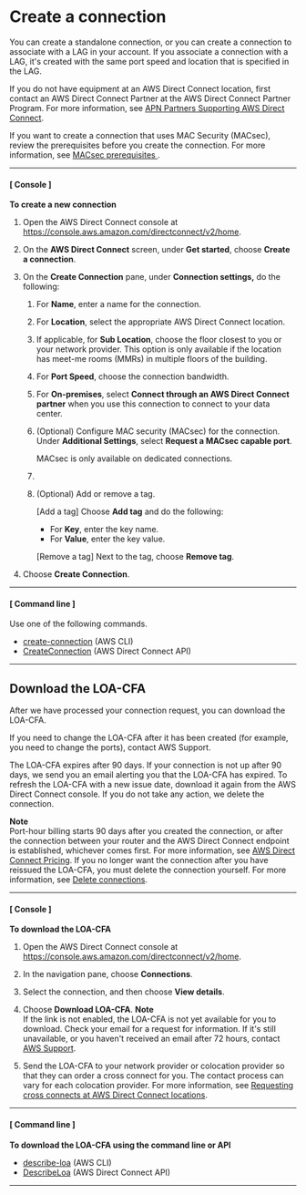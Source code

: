 # Create a connection<a name="create-connection"></a>

You can create a standalone connection, or you can create a connection to associate with a LAG in your account\. If you associate a connection with a LAG, it's created with the same port speed and location that is specified in the LAG\.

If you do not have equipment at an AWS Direct Connect location, first contact an AWS Direct Connect Partner at the AWS Direct Connect Partner Program\. For more information, see [APN Partners Supporting AWS Direct Connect](https://aws.amazon.com/directconnect/partners)\.

If you want to create a connection that uses MAC Security \(MACsec\), review the prerequisites before you create the connection\. For more information, see [MACsec prerequisites ](direct-connect-mac-sec-getting-started.md#mac-sec-prerequisites)\.

------
#### [ Console ]

**To create a new connection**

1. Open the AWS Direct Connect console at [https://console\.aws\.amazon\.com/directconnect/v2/home](https://console.aws.amazon.com/directconnect/v2/home)\.

1. On the **AWS Direct Connect** screen, under **Get started**, choose **Create a connection**\.

1. On the **Create Connection** pane, under **Connection settings,** do the following:

   1. For **Name**, enter a name for the connection\.

   1. For **Location**, select the appropriate AWS Direct Connect location\.

   1. If applicable, for **Sub Location**, choose the floor closest to you or your network provider\. This option is only available if the location has meet\-me rooms \(MMRs\) in multiple floors of the building\.

   1. For **Port Speed**, choose the connection bandwidth\.

   1. For **On\-premises**, select **Connect through an AWS Direct Connect partner** when you use this connection to connect to your data center\.

   1. \(Optional\) Configure MAC security \(MACsec\) for the connection\. Under **Additional Settings**, select **Request a MACsec capable port**\.

      MACsec is only available on dedicated connections\.

   1. 

      1. \(Optional\) Add or remove a tag\.

         \[Add a tag\] Choose **Add tag** and do the following:
         + For **Key**, enter the key name\.
         + For **Value**, enter the key value\.

         \[Remove a tag\] Next to the tag, choose **Remove tag**\.

1. Choose **Create Connection**\.

------
#### [ Command line ]

Use one of the following commands\.
+ [create\-connection](https://docs.aws.amazon.com/cli/latest/reference/directconnect/create-connection.html) \(AWS CLI\)
+ [CreateConnection](https://docs.aws.amazon.com/directconnect/latest/APIReference/API_CreateConnection.html) \(AWS Direct Connect API\)

------

## Download the LOA\-CFA<a name="create-connection-loa-cfa"></a>

After we have processed your connection request, you can download the LOA\-CFA\. 

If you need to change the LOA\-CFA after it has been created \(for example, you need to change the ports\), contact AWS Support\.

The LOA\-CFA expires after 90 days\. If your connection is not up after 90 days, we send you an email alerting you that the LOA\-CFA has expired\. To refresh the LOA\-CFA with a new issue date, download it again from the AWS Direct Connect console\. If you do not take any action, we delete the connection\.

**Note**  
Port\-hour billing starts 90 days after you created the connection, or after the connection between your router and the AWS Direct Connect endpoint is established, whichever comes first\. For more information, see [AWS Direct Connect Pricing](https://aws.amazon.com/directconnect/pricing/)\. If you no longer want the connection after you have reissued the LOA\-CFA, you must delete the connection yourself\. For more information, see [Delete connections](deleteconnection.md)\.

------
#### [ Console ]

**To download the LOA\-CFA**

1. Open the AWS Direct Connect console at [https://console\.aws\.amazon\.com/directconnect/v2/home](https://console.aws.amazon.com/directconnect/v2/home)\.

1. In the navigation pane, choose **Connections**\.

1. Select the connection, and then choose **View details**\.

1. Choose **Download LOA\-CFA**\. 
**Note**  
If the link is not enabled, the LOA\-CFA is not yet available for you to download\. Check your email for a request for information\. If it's still unavailable, or you haven't received an email after 72 hours, contact [AWS Support](https://aws.amazon.com/support/createCase)\.

1. Send the LOA\-CFA to your network provider or colocation provider so that they can order a cross connect for you\. The contact process can vary for each colocation provider\. For more information, see [Requesting cross connects at AWS Direct Connect locations](Colocation.md)\.

------
#### [ Command line ]

**To download the LOA\-CFA using the command line or API**
+ [describe\-loa](https://docs.aws.amazon.com/cli/latest/reference/directconnect/describe-loa.html) \(AWS CLI\)
+ [DescribeLoa](https://docs.aws.amazon.com/directconnect/latest/APIReference/API_DescribeLoa.html) \(AWS Direct Connect API\)

------